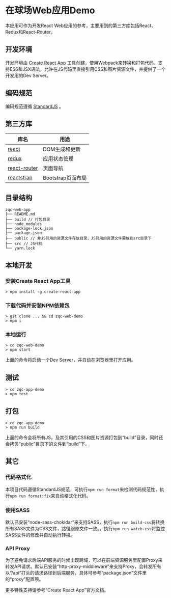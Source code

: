 # 在球场Web应用Demo

本应用可作为开发React Web应用的参考，主要用到的第三方库包括React、Redux和React-Router。

## 开发环境

开发环境由 [Create React App](https://github.com/facebookincubator/create-react-app) 工具创建，使用Webpack来转换和打包代码，支持ES6和JSX语法，允许在JS代码里直接引用CSS和图片资源文件，并提供了一个开发用的Dev Server。

## 编码规范

编码规范遵循 [StandardJS](https://standardjs.com/readme-zhcn.html) 。

## 第三方库

|库名|用途|
|-------|-----------|
|[react](https://github.com/facebook/react)|DOM生成和更新|
|[redux](http://redux.js.org/)|应用状态管理|
|[react-router](https://github.com/ReactTraining/react-router)|页面导航|
|[reactstrap](https://github.com/reactstrap/reactstrap)|Bootstrap页面布局|

## 目录结构

```
zqc-web-app
├── README.md
├── build // 打包目录
├── node_modules
├── package-lock.json
├── package.json
├── public // 非JS引用的资源文件存放目录，JS引用的资源文件需放到src目录下
├── src // JS代码
└── yarn.lock
```

## 本地开发

### 安装Create React App工具

```
> npm install -g create-react-app
```

### 下载代码并安装NPM依赖包

```
> git clone ... && cd zqc-web-demo
> npm i
```

### 本地运行

```
> cd zqc-web-demo
> npm start
```
上面的命令将启动一个Dev Server，并自动在浏览器里打开应用。

## 测试

```
> cd zqc-app-demo
> npm test
```

## 打包

```
> cd zqc-app-demo
> npm run build
```
上面的命令会将所有JS，及其引用的CSS和图片资源打包到“build”目录，同时还会拷贝“public”目录下的文件到“build”下。

## 其它

### 代码格式化

本项目代码遵循StandardJS规范，可执行`npm run format`来检测代码规范性，执行`npm run format:fix`来自动格式化代码。

### 使用SASS

默认已安装“node-sass-chokidar”来支持SASS，执行`npm run build-css`将转换所有SASS文件为CSS文件，路径跟原文件一致。，执行`npm run watch-css`将监控SASS文件的修改并自动执行转换。

### API Proxy

为了避免请求后端API服务的时候出现跨域，可以在前端资源服务里配置Proxy来转发API请求。默认已安装“http-proxy-middleware”来支持Proxy，会转发所有以“/api”打头的请求路径到后端服务，具体可参考“package.json”文件里的“proxy”配置项。

更多特性支持请参考“Create React App”官方文档。
